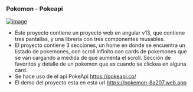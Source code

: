 ### Pokemon - Pokeapi
[![image](https://i.im.ge/2022/09/19/1sYRF8.image.png)](https://im.ge/i/1sYRF8)
- Este proyecto contiene un proyecto web en angular v13, que contiene tres pantallas, y una libreria con tres componentes reusables.
- El proyecto contiene 3 secciones, un home en donde se encuentra un listado de pokemones, con scroll infinito con cards de pokemones que se van cargando a medida de que aumenta el scroll. Sección de favoritos y detalle de un pokemon que es cuando se clickea en alguna card.
- Se  hace uso de el api PokeApi https://pokeapi.co/
- El demo del proyecto esta en esta url https://pokemon-8a207.web.app

